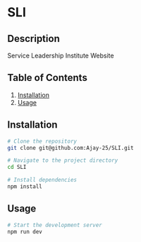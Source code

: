 # SLI 

## Description

Service Leadership Institute Website

## Table of Contents

1. [Installation](#installation)
2. [Usage](#usage)

## Installation


```bash
# Clone the repository
git clone git@github.com:Ajay-25/SLI.git

# Navigate to the project directory
cd SLI

# Install dependencies
npm install
```

## Usage

```bash
# Start the development server
npm run dev
